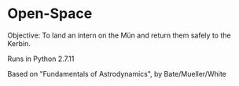 # Open-Space
Objective: To land an intern on the Mün and return them safely to the Kerbin.

Runs in Python 2.7.11

Based on "Fundamentals of Astrodynamics", by Bate/Mueller/White
